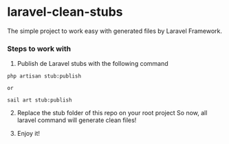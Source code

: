 # laravel-clean-stubs
The simple project to work easy with generated files by Laravel Framework.

### Steps to work with
1. Publish de Laravel stubs with the following command
```
php artisan stub:publish

or

sail art stub:publish
```

2. Replace the stub folder of this repo on your root project
So now, all laravel command will generate clean files!

3. Enjoy it!